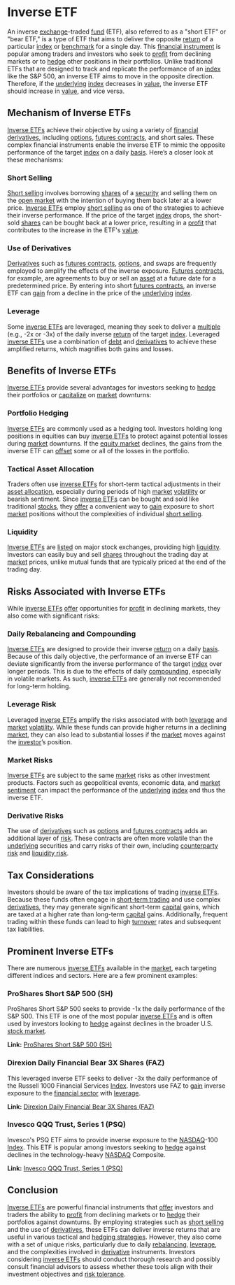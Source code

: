 # Inverse ETF

An inverse [exchange](../e/exchange.md)-traded [fund](../f/fund.md) (ETF), also referred to as a "short ETF" or "bear ETF," is a type of ETF that aims to deliver the opposite [return](../r/return.md) of a particular [index](../i/index_instrument.md) or [benchmark](../b/benchmark.md) for a single day. This [financial instrument](../f/financial_instrument.md) is popular among traders and investors who seek to [profit](../p/profit.md) from declining markets or to [hedge](../h/hedge.md) other positions in their portfolios. Unlike traditional ETFs that are designed to track and replicate the performance of an [index](../i/index_instrument.md) like the S&P 500, an inverse ETF aims to move in the opposite direction. Therefore, if the [underlying](../u/underlying.md) [index](../i/index_instrument.md) decreases in [value](../v/value.md), the inverse ETF should increase in [value](../v/value.md), and vice versa.

## Mechanism of Inverse ETFs

[Inverse ETFs](../i/inverse_etfs.md) achieve their objective by using a variety of [financial derivatives](../f/financial_derivatives.md), including [options](../o/options.md), [futures contracts](../f/futures_contracts.md), and short sales. These complex financial instruments enable the inverse ETF to mimic the opposite performance of the target [index](../i/index_instrument.md) on a daily [basis](../b/basis.md). Here’s a closer look at these mechanisms:

### Short Selling

[Short selling](../s/short_selling.md) involves borrowing [shares](../s/shares.md) of a [security](../s/security.md) and selling them on the [open market](../o/open_market.md) with the intention of buying them back later at a lower price. [Inverse ETFs](../i/inverse_etfs.md) employ [short selling](../s/short_selling.md) as one of the strategies to achieve their inverse performance. If the price of the target [index](../i/index_instrument.md) drops, the short-sold [shares](../s/shares.md) can be bought back at a lower price, resulting in a [profit](../p/profit.md) that contributes to the increase in the ETF's [value](../v/value.md).

### Use of Derivatives

[Derivatives](../d/derivatives.md) such as [futures contracts](../f/futures_contracts.md), [options](../o/options.md), and swaps are frequently employed to amplify the effects of the inverse exposure. [Futures contracts](../f/futures_contracts.md), for example, are agreements to buy or sell an [asset](../a/asset.md) at a future date for a predetermined price. By entering into short [futures contracts](../f/futures_contracts.md), an inverse ETF can [gain](../g/gain.md) from a decline in the price of the [underlying](../u/underlying.md) [index](../i/index_instrument.md).

### Leverage

Some [inverse ETFs](../i/inverse_etfs.md) are leveraged, meaning they seek to deliver a [multiple](../m/multiple.md) (e.g., -2x or -3x) of the daily inverse [return](../r/return.md) of the target [index](../i/index_instrument.md). Leveraged [inverse ETFs](../i/inverse_etfs.md) use a combination of [debt](../d/debt.md) and [derivatives](../d/derivatives.md) to achieve these amplified returns, which magnifies both gains and losses.

## Benefits of Inverse ETFs

[Inverse ETFs](../i/inverse_etfs.md) provide several advantages for investors seeking to [hedge](../h/hedge.md) their portfolios or [capitalize](../c/capitalize.md) on [market](../m/market.md) downturns:

### Portfolio Hedging

[Inverse ETFs](../i/inverse_etfs.md) are commonly used as a hedging tool. Investors holding long positions in equities can buy [inverse ETFs](../i/inverse_etfs.md) to protect against potential losses during [market](../m/market.md) downturns. If the [equity market](../e/equity_market.md) declines, the gains from the inverse ETF can [offset](../o/offset.md) some or all of the losses in the portfolio.

### Tactical Asset Allocation

Traders often use [inverse ETFs](../i/inverse_etfs.md) for short-term tactical adjustments in their [asset allocation](../a/asset_allocation.md), especially during periods of high [market](../m/market.md) [volatility](../v/volatility.md) or bearish sentiment. Since [inverse ETFs](../i/inverse_etfs.md) can be bought and sold like traditional [stocks](../s/stock.md), they [offer](../o/offer.md) a convenient way to [gain](../g/gain.md) exposure to short [market](../m/market.md) positions without the complexities of individual [short selling](../s/short_selling.md).

### Liquidity

[Inverse ETFs](../i/inverse_etfs.md) are [listed](../l/listed.md) on major stock exchanges, providing high [liquidity](../l/liquidity.md). Investors can easily buy and sell [shares](../s/shares.md) throughout the trading day at [market](../m/market.md) prices, unlike mutual funds that are typically priced at the end of the trading day.

## Risks Associated with Inverse ETFs

While [inverse ETFs](../i/inverse_etfs.md) [offer](../o/offer.md) opportunities for [profit](../p/profit.md) in declining markets, they also come with significant risks:

### Daily Rebalancing and Compounding

[Inverse ETFs](../i/inverse_etfs.md) are designed to provide their inverse [return](../r/return.md) on a daily [basis](../b/basis.md). Because of this daily objective, the performance of an inverse ETF can deviate significantly from the inverse performance of the target [index](../i/index_instrument.md) over longer periods. This is due to the effects of daily [compounding](../c/compounding.md), especially in volatile markets. As such, [inverse ETFs](../i/inverse_etfs.md) are generally not recommended for long-term holding.

### Leverage Risk

Leveraged [inverse ETFs](../i/inverse_etfs.md) amplify the risks associated with both [leverage](../l/leverage.md) and [market](../m/market.md) [volatility](../v/volatility.md). While these funds can provide higher returns in a declining [market](../m/market.md), they can also lead to substantial losses if the [market](../m/market.md) moves against the [investor](../i/investor.md)’s position.

### Market Risks

[Inverse ETFs](../i/inverse_etfs.md) are subject to the same [market](../m/market.md) risks as other investment products. Factors such as geopolitical events, economic data, and [market sentiment](../m/market_sentiment.md) can impact the performance of the [underlying](../u/underlying.md) [index](../i/index_instrument.md) and thus the inverse ETF.

### Derivative Risks

The use of [derivatives](../d/derivatives.md) such as [options](../o/options.md) and [futures contracts](../f/futures_contracts.md) adds an additional layer of [risk](../r/risk.md). These contracts are often more volatile than the [underlying](../u/underlying.md) securities and carry risks of their own, including [counterparty risk](../c/counterparty_risk.md) and [liquidity risk](../l/liquidity_risk.md).

## Tax Considerations

Investors should be aware of the tax implications of trading [inverse ETFs](../i/inverse_etfs.md). Because these funds often engage in [short-term trading](../s/short-term_trading.md) and use complex [derivatives](../d/derivatives.md), they may generate significant short-term [capital](../c/capital.md) gains, which are taxed at a higher rate than long-term [capital](../c/capital.md) gains. Additionally, frequent trading within these funds can lead to high [turnover](../t/turnover.md) rates and subsequent tax liabilities.

## Prominent Inverse ETFs

There are numerous [inverse ETFs](../i/inverse_etfs.md) available in the [market](../m/market.md), each targeting different indices and sectors. Here are a few prominent examples:

### ProShares Short S&P 500 (SH)

ProShares Short S&P 500 seeks to provide -1x the daily performance of the S&P 500. This ETF is one of the most popular [inverse ETFs](../i/inverse_etfs.md) and is often used by investors looking to [hedge](../h/hedge.md) against declines in the broader U.S. [stock market](../s/stock_market.md).

**Link:** [ProShares Short S&P 500 (SH)](https://www.proshares.com/our-etfs/short-etfs/sh)

### Direxion Daily Financial Bear 3X Shares (FAZ)

This leveraged inverse ETF seeks to deliver -3x the daily performance of the Russell 1000 Financial Services [Index](../i/index_instrument.md). Investors use FAZ to [gain](../g/gain.md) inverse exposure to the [financial sector](../f/financial_sector.md) with [leverage](../l/leverage.md).

**Link:** [Direxion Daily Financial Bear 3X Shares (FAZ)](https://www.direxion.com/product/direxion-daily-financial-bear-3x-etf)

### Invesco QQQ Trust, Series 1 (PSQ)

Invesco's PSQ ETF aims to provide inverse exposure to the [NASDAQ](../n/nasdaq.md)-100 [Index](../i/index_instrument.md). This ETF is popular among investors seeking to [hedge](../h/hedge.md) against declines in the technology-heavy [NASDAQ](../n/nasdaq.md) Composite.

**Link:** [Invesco QQQ Trust, Series 1 (PSQ)](https://www.invesco.com/us/financial-products/etfs/products/psq)

## Conclusion

[Inverse ETFs](../i/inverse_etfs.md) are powerful financial instruments that [offer](../o/offer.md) investors and traders the ability to [profit](../p/profit.md) from declining markets or to [hedge](../h/hedge.md) their portfolios against downturns. By employing strategies such as [short selling](../s/short_selling.md) and the use of [derivatives](../d/derivatives.md), these ETFs can deliver inverse returns that are useful in various tactical and [hedging strategies](../h/hedging_strategies.md). However, they also come with a set of unique risks, particularly due to daily [rebalancing](../r/rebalancing.md), [leverage](../l/leverage.md), and the complexities involved in [derivative](../d/derivative.md) instruments. Investors considering [inverse ETFs](../i/inverse_etfs.md) should conduct thorough research and possibly consult financial advisors to assess whether these tools align with their investment objectives and [risk tolerance](../r/risk_tolerance.md).

